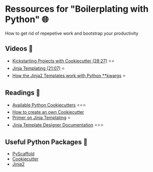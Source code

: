 # Ressources for "Boilerplating with Python" :globe_with_meridians:
How to get rid of repepetive work and bootstrap your productivity

## Videos :movie_camera:
- [Kickstarting Projects with Cookiecutter (28:27)](https://www.youtube.com/watch?v=nExL0SgKsDY) :star::star:
- [Jinja Templating (21:07)](https://www.youtube.com/watch?v=3tf8XlhsQAo&t=870s) :star:
- [How the Jinja2 Templates work with Python **kwargs](https://www.youtube.com/watch?v=etvFRzEiXAI&t=39s) :star:

## Readings :notebook:
- [Available Python Cookiecutters](https://github.com/audreyr/cookiecutter#python) :star::star::star:
- [How to create an own Cookiecutter](http://cookiecutter.readthedocs.io/en/latest/first_steps.html)
- [Primer on Jinja Templating](https://realpython.com/blog/python/primer-on-jinja-templating/) :star:
- [Jinja Template Designer Documentation](http://jinja.pocoo.org/docs/dev/templates/) :star::star::star:

## Useful Python Packages :rocket:
- [PyScaffold](https://pyscaffold.readthedocs.io/en/v2.5.7/)
- [Cookiecutter](https://github.com/audreyr/cookiecutter)
- [Jinja2](http://jinja.pocoo.org)
